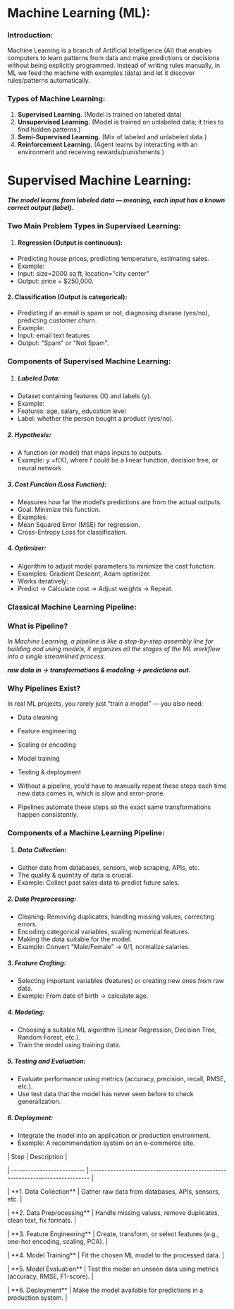 # **Machine Learning (ML):**





### **Introduction:**

Machine Learning is a branch of Artificial Intelligence (AI) that enables computers to learn patterns from data and make predictions or decisions without being explicitly programmed. Instead of writing rules manually, in ML we feed the machine with examples (data) and let it discover rules/patterns automatically.







### **Types of Machine Learning:**

1. **Supervised Learning.**  (Model is trained on labeled data)
2. **Unsupervised Learning.**   (Model is trained on unlabeled data; it tries to find hidden patterns.)
3. **Semi-Supervised Learning.**  (Mix of labeled and unlabeled data.)
4. **Reinforcement Learning.**  (Agent learns by interacting with an environment and receiving rewards/punishments.)





# **Supervised Machine Learning:**

***The model learns from labeled data — meaning, each input has a known correct output (label).***



### **Two Main Problem Types in Supervised Learning:**



1. #### **Regression (Output is continuous):**



* Predicting house prices, predicting temperature, estimating sales.
* Example: 
* Input: size=2000 sq ft, location="city center" 
* Output: price = $250,000.



#### **2. Classification (Output is categorical):**



* Predicting if an email is spam or not, diagnosing disease (yes/no), predicting customer churn.
* Example:
* Input: email text features
* Output: "Spam" or "Not Spam".



### **Components of Supervised Machine Learning:**

1. ##### **Labeled Data:**



* Dataset containing features (X) and labels (y).
* Example:
* Features: age, salary, education level
* Label: whether the person bought a product (yes/no).





##### **2. Hypothesis:**

* A function (or model) that maps inputs to outputs.
* Example: ​y =f(X), where 𝑓 could be a linear function, decision tree, or neural network.





##### **3. Cost Function (Loss Function):**

* Measures how far the model’s predictions are from the actual outputs.
* Goal: Minimize this function.
* Examples:
* Mean Squared Error (MSE) for regression.
* Cross-Entropy Loss for classification.





##### **4. Optimizer:**

* Algorithm to adjust model parameters to minimize the cost function.
* Examples: Gradient Descent, Adam optimizer.
* Works iteratively:
* Predict → Calculate cost → Adjust weights → Repeat.







### **Classical Machine Learning Pipeline:**

### **What is Pipeline?**

*In Machine Learning, a pipeline is like a step-by-step assembly line for building and using models, it organizes all the stages of the ML workflow into a single streamlined process.*



***raw data in → transformations \& modeling → predictions out.***



### **Why Pipelines Exist?**

In real ML projects, you rarely just “train a model” — you also need:

* Data cleaning
* Feature engineering
* Scaling or encoding
* Model training
* Testing \& deployment





* Without a pipeline, you’d have to manually repeat these steps each time new data comes in, which is slow and error-prone.
* Pipelines automate these steps so the exact same transformations happen consistently.





### **Components of a Machine Learning Pipeline:**





1. ##### **Data Collection:**

* Gather data from databases, sensors, web scraping, APIs, etc.
* The quality \& quantity of data is crucial.
* Example: Collect past sales data to predict future sales.





##### **2. Data Preprocessing:**

* Cleaning: Removing duplicates, handling missing values, correcting errors.
* Encoding categorical variables, scaling numerical features.
* Making the data suitable for the model.
* Example: Convert "Male/Female" → 0/1, normalize salaries.





##### **3. Feature Crafting:**

* Selecting important variables (features) or creating new ones from raw data.
* Example: From date of birth → calculate age.





##### **4. Modeling:**

* Choosing a suitable ML algorithm (Linear Regression, Decision Tree, Random Forest, etc.).
* Train the model using training data.





##### **5. Testing and Evaluation:**

* Evaluate performance using metrics (accuracy, precision, recall, RMSE, etc.).
* Use test data that the model has never seen before to check generalization.





##### **6. Deployment:**

* Integrate the model into an application or production environment.
* Example: A recommendation system on an e-commerce site.





| Step                       | Description                                                                   |

| -------------------------- | ----------------------------------------------------------------------------- |

| \*\*1. Data Collection\*\*     | Gather raw data from databases, APIs, sensors, etc.                           |

| \*\*2. Data Preprocessing\*\*  | Handle missing values, remove duplicates, clean text, fix formats.            |

| \*\*3. Feature Engineering\*\* | Create, transform, or select features (e.g., one-hot encoding, scaling, PCA). |

| \*\*4. Model Training\*\*      | Fit the chosen ML model to the processed data.                                |

| \*\*5. Model Evaluation\*\*    | Test the model on unseen data using metrics (accuracy, RMSE, F1-score).       |

| \*\*6. Deployment\*\*          | Make the model available for predictions in a production system.              |

